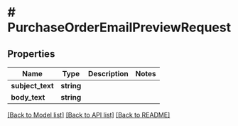 # # PurchaseOrderEmailPreviewRequest

## Properties

Name | Type | Description | Notes
------------ | ------------- | ------------- | -------------
**subject_text** | **string** |  |
**body_text** | **string** |  |

[[Back to Model list]](../../README.md#models) [[Back to API list]](../../README.md#endpoints) [[Back to README]](../../README.md)
